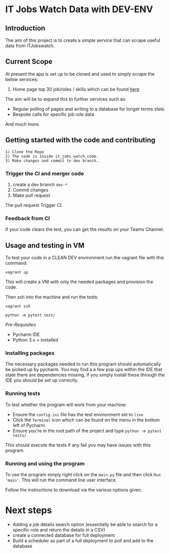 # IT Jobs Watch Data with DEV-ENV

## Introduction
The aim of this project is to create a simple service that can scrape useful data from ITJobswatch.

## Current Scope
At present the app is set up to be cloned and used to simply scrape the below services:

1. Home page top 30 job/roles / skills which can be found [here]()

The aim will be to expand this to further services such as:

* Regular polling of pages and writing to a database for longer terms stats
* Bespoke calls for specific job role data

And much more.

## Getting started with the code and contributing
```
1) Clone the Repo
2) The code is inside it_jobs_watch_code.
3) Make changes and commit to dev branch.
```

### Trigger the CI and merger code

1) create a dev branch `dev-*`
2) Commit changes
3) Make pull request

The pull request Trigger CI.


### Feedback from CI
If your code clears the test, you can get the results on your Teams Channel.

## Usage and testing in VM

To test your code in a CLEAN DEV environment run the vagrant file with this command:

```
vagrant up
```
This will create a VM with only the needed packages and provision the code.

Then ssh into the machine and run the tests:
```
vagrant ssh

python -m pytest test/

```

_Pre-Requisites_
* Pycharm IDE
* Python 3.x + installed

### Installing packages
The necessary packages needed to run this program should automatically be picked up by pycharm. You may find a a few pop ups within the IDE that state there are dependencies missing, if you simply install these through the IDE you should be set up correctly.  

### Running tests

To test whether the program will work from your machine:

 * Ensure the `config.ini` file has the test environment set to `live`
 * Click the `Terminal` icon which can be found on the menu in the bottom left of Pycharm.
* Ensure you're in the root path of the project and type `python -m pytest tests/`

This should execute the tests if any fail you may have issues with this program.

### Running and using the program
To use the program simply right click on the `main.py` file and then click `Run 'main'`. This will run the command line user interface.

Follow the instructions to download via the various options given.



# Next steps
* Adding a job details search option (essentially be able to search for a specific role and return the details in a CSV)
* create a connected database for full deployment
* Build a scheduler as part of a full deployment to poll and add to the database
